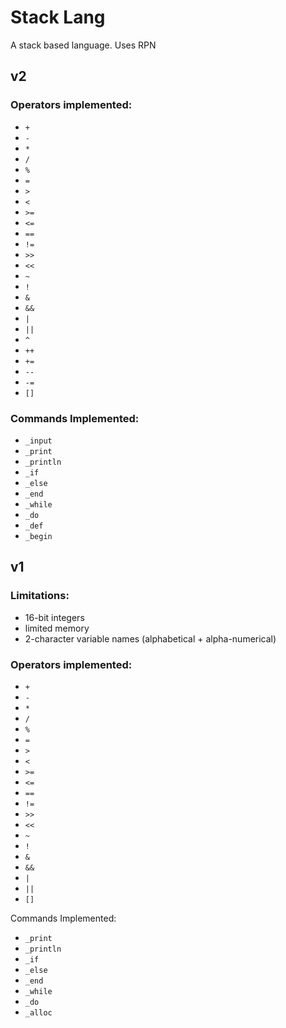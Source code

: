 # Stack Lang

A stack based language. Uses RPN

## v2
### Operators implemented:
* ```+```
* ```-```
* ```*```
* ```/```
* ```%```
* ```=```
* ```>```
* ```<```
* ```>=```
* ```<=```
* ```==```
* ```!=```
* ```>>```
* ```<<```
* ```~```
* ```!```
* ```&```
* ```&&```
* ```|```
* ```||```
* ```^```
* ```++```
* ```+=```
* ```--```
* ```-=```
* ```[]```

### Commands Implemented:
* ```_input```
* ```_print```
* ```_println```
* ```_if```
* ```_else```
* ```_end```
* ```_while```
* ```_do```
* ```_def```
* ```_begin```

## v1
### Limitations:
* 16-bit integers
* limited memory
* 2-character variable names (alphabetical + alpha-numerical)

### Operators implemented:
* ```+```
* ```-```
* ```*```
* ```/```
* ```%```
* ```=```
* ```>```
* ```<```
* ```>=```
* ```<=```
* ```==```
* ```!=```
* ```>>```
* ```<<```
* ```~```
* ```!```
* ```&```
* ```&&```
* ```|```
* ```||```
* ```[]```

Commands Implemented:
* ```_print```
* ```_println```
* ```_if```
* ```_else```
* ```_end```
* ```_while```
* ```_do```
* ```_alloc```
